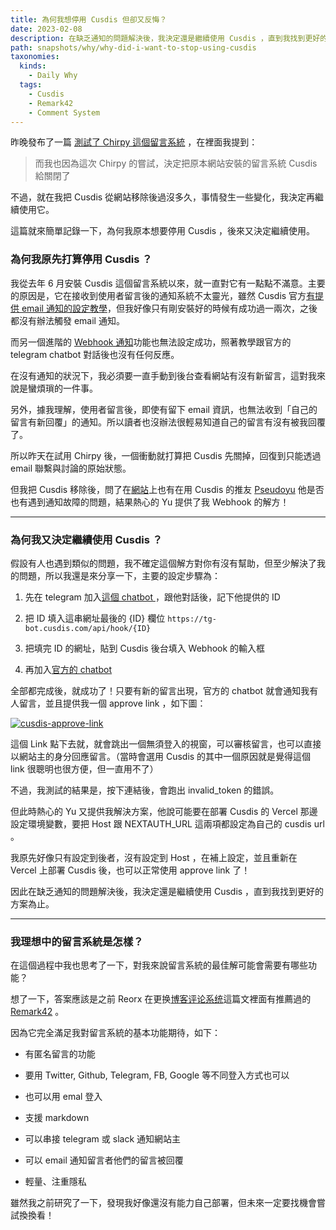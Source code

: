 ```yaml
---
title: 為何我想停用 Cusdis 但卻又反悔？
date: 2023-02-08
description: 在缺乏通知的問題解決後，我決定還是繼續使用 Cusdis ，直到我找到更好的方案為止。
path: snapshots/why/why-did-i-want-to-stop-using-cusdis
taxonomies:
  kinds: 
    - Daily Why
  tags: 
    - Cusdis
    - Remark42
    - Comment System
---
```




昨晚發布了一篇 [測試了 Chirpy 這個留言系統](@/snapshots/tried-tried-chirpy-comment-system.md) ，在裡面我提到：

> 而我也因為這次 Chirpy 的嘗試，決定把原本網站安裝的留言系統 Cusdis 給關閉了

不過，就在我把 Cusdis 從網站移除後過沒多久，事情發生一些變化，我決定再繼續使用它。

這篇就來簡單記錄一下，為何我原本想要停用 Cusdis ，後來又決定繼續使用。

### 為何我原先打算停用 Cusdis ？

我從去年 6 月安裝 Cusdis 這個留言系統以來，就一直對它有一點點不滿意。主要的原因是，它在接收到使用者留言後的通知系統不太靈光，雖然 Cusdis 官方[有提供 email 通知的設定教學](https://cusdis.com/doc#/features/notification)，但我好像只有剛安裝好的時候有成功過一兩次，之後都沒有辦法觸發 email 通知。

而另一個進階的 [Webhook 通知](https://cusdis.com/doc#/advanced/webhook)功能也無法設定成功，照著教學跟官方的 telegram chatbot 對話後也沒有任何反應。

在沒有通知的狀況下，我必須要一直手動到後台查看網站有沒有新留言，這對我來說是蠻煩瑣的一件事。

另外，據我理解，使用者留言後，即使有留下 email 資訊，也無法收到「自己的留言有新回覆」的通知。所以讀者也沒辦法很輕易知道自己的留言有沒有被我回覆了。

所以昨天在試用 Chirpy 後，一個衝動就打算把 Cusdis 先關掉，回復到只能透過 email 聯繫與討論的原始狀態。

但我把 Cusdis 移除後，問了在[網站](https://www.pseudoyu.com/zh/)上也有在用 Cusdis 的推友 [Pseudoyu](https://twitter.com/pseudo_yu) 他是否也有遇到通知故障的問題，結果熱心的 Yu 提供了我 Webhook 的解方！

---

### 為何我又決定繼續使用 Cusdis ？

假設有人也遇到類似的問題，我不確定這個解方對你有沒有幫助，但至少解決了我的問題，所以我還是來分享一下，主要的設定步驟為：

1. 先在 telegram 加入[這個 chatbot ](https://t.me/userinfobot)，跟他對話後，記下他提供的 ID

2. 把 ID 填入這串網址最後的 {ID} 欄位 `https://tg-bot.cusdis.com/api/hook/{ID}`

3. 把填完 ID 的網址，貼到 Cusdis 後台填入 Webhook 的輸入框

4. 再加入[官方的 chatbot](https://t.me/CusdisBot) 

全部都完成後，就成功了！只要有新的留言出現，官方的 chatbot 就會通知我有人留言，並且提供我一個 approve link ，如下圖：

<a href="https://pinchlime-screenshots.s3.ap-northeast-1.amazonaws.com/cusdis-approve-link_C1sZmK.webp" data-fancybox data-caption="cusdis-approve-link">
  <img src="https://pinchlime-screenshots.s3.ap-northeast-1.amazonaws.com/cusdis-approve-link_C1sZmK.webp" loading="lazy" alt="cusdis-approve-link" align="center" />
</a>

這個 Link 點下去就，就會跳出一個無須登入的視窗，可以審核留言，也可以直接以網站主的身分回應留言。（當時會選用 Cusdis 的其中一個原因就是覺得這個 link 很聰明也很方便，但一直用不了）

不過，我測試的結果是，按下連結後，會跑出 invalid_token 的錯誤。

但此時熱心的 Yu 又提供我解決方案，他說可能要在部署 Cusdis 的 Vercel 那邊設定環境變數，要把 Host 跟 NEXTAUTH_URL 這兩項都設定為自己的 cusdis url 。

我原先好像只有設定到後者，沒有設定到 Host ，在補上設定，並且重新在 Vercel 上部署 Cusdis 後，也可以正常使用 approve link 了！

因此在缺乏通知的問題解決後，我決定還是繼續使用 Cusdis ，直到我找到更好的方案為止。

---

### 我理想中的留言系統是怎樣？

在這個過程中我也思考了一下，對我來說留言系統的最佳解可能會需要有哪些功能？

想了一下，答案應該是之前 Reorx 在更换[博客评论系统](https://reorx.com/blog/blog-commenting-systems/)這篇文裡面有推薦過的 [Remark42](https://remark42.com/) 。

因為它完全滿足我對留言系統的基本功能期待，如下：

* 有匿名留言的功能

* 要用 Twitter, Github, Telegram, FB, Google 等不同登入方式也可以

* 也可以用 emal 登入

* 支援 markdown

* 可以串接 telegram 或 slack 通知網站主

* 可以 email 通知留言者他們的留言被回覆

* 輕量、注重隱私

雖然我之前研究了一下，發現我好像還沒有能力自己部署，但未來一定要找機會嘗試換換看！